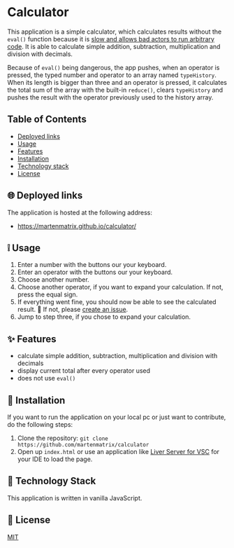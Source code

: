 # Calculator

This application is a simple calculator, which calculates results without the `eval()` function because it is [slow and allows bad actors to run arbitrary code](https://developer.mozilla.org/en-US/docs/Web/JavaScript/Reference/Global_Objects/eval#never_use_eval!). It is able to calculate simple addition, subtraction, multiplication and division with decimals.

Because of `eval()` being dangerous, the app pushes, when an operator is pressed, the typed number and operator to an array named `typeHistory`. When its length is bigger than three and an operator is pressed, it calculates the total sum of the array with the built-in `reduce()`, clears `typeHistory` and pushes the result with the operator previously used to the history array.

## Table of Contents
- [Deployed links](#globe_with_meridians-deployed-links)
- [Usage](#grey_exclamation-usage)
- [Features](#sparkles-features)
- [Installation](#wrench-installation)
- [Technology stack](#blue_book-technology-stack)
- [License](#scroll-license)

## :globe_with_meridians: Deployed links

The application is hosted at the following address:

- https://martenmatrix.github.io/calculator/

## :grey_exclamation: Usage
1. Enter a number with the  buttons our your keyboard.
2. Enter an operator with the buttons our your keyboard.
3. Choose another number.
4. Choose another operator, if you want to expand your calculation. If not, press the equal sign.
5. If everything went fine, you should now be able to see the calculated result. :tada:
If not, please [create an issue](https://github.com/martenmatrix/calculator/issues/new).
6. Jump to step three, if you chose to expand your calculation.

## :sparkles: Features
- calculate simple addition, subtraction, multiplication and division with decimals
- display current total after every operator used
- does not use `eval()`

## :wrench: Installation
If you want to run the application on your local pc or just want to contribute, do the following steps:
1. Clone the repository:
`git clone https://github.com/martenmatrix/calculator`
2. Open up `index.html` or use an application like [Liver Server for VSC](https://marketplace.visualstudio.com/items?itemName=ritwickdey.LiveServer) for your IDE to load the page.

## :blue_book: Technology Stack
This application is written in vanilla JavaScript.

## :scroll: License
[MIT](https://github.com/martenmatrix/capital-gains-trading-calculator/blob/master/LICENSE)
